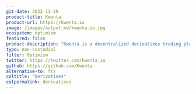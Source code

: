 ```yaml
---
git-date: 2022-11-29
product-title: Kwenta
product-url: https://kwenta.io
image: /images/output_md/kwenta.io.jpg
ecosystem: optimism
featured: false
product-description: "Kwenta is a decentralized derivatives trading platform, live on Optimism, offering real-world and on-chain synthetic assets using the power of the Synthetix protocol."
type: non-custodial
filter: Optimism
twitter: https://twitter.com/kwenta_io
github: https://github.com/Kwenta
alternative-to: ftx
coltitle: "Derivatives"
colpermalink: derivatives
---
```

